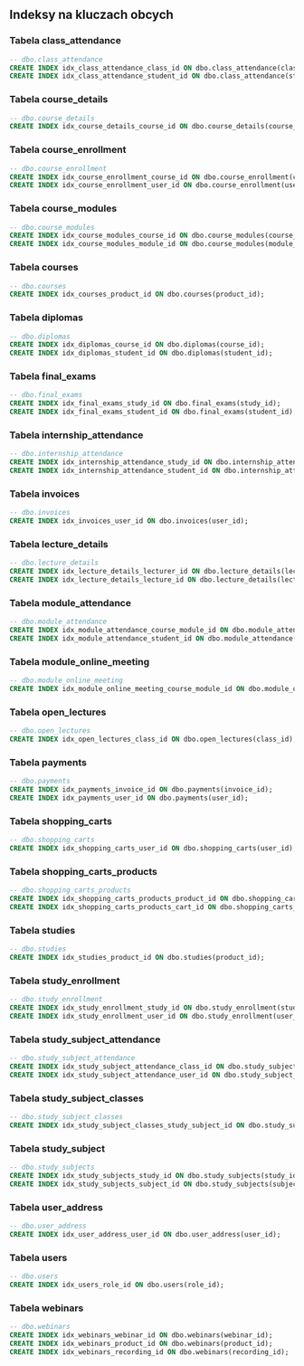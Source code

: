 ## Indeksy na kluczach obcych


### Tabela class_attendance
```sql
-- dbo.class_attendance
CREATE INDEX idx_class_attendance_class_id ON dbo.class_attendance(class_id);
CREATE INDEX idx_class_attendance_student_id ON dbo.class_attendance(student_id);
```
### Tabela course_details
```sql
-- dbo.course_details
CREATE INDEX idx_course_details_course_id ON dbo.course_details(course_id);
```
### Tabela course_enrollment
```sql
-- dbo.course_enrollment
CREATE INDEX idx_course_enrollment_course_id ON dbo.course_enrollment(course_id);
CREATE INDEX idx_course_enrollment_user_id ON dbo.course_enrollment(user_id);
```
### Tabela course_modules
```sql
-- dbo.course_modules
CREATE INDEX idx_course_modules_course_id ON dbo.course_modules(course_id);
CREATE INDEX idx_course_modules_module_id ON dbo.course_modules(module_id);
```
### Tabela courses
```sql
-- dbo.courses
CREATE INDEX idx_courses_product_id ON dbo.courses(product_id);
```
### Tabela diplomas
```sql
-- dbo.diplomas
CREATE INDEX idx_diplomas_course_id ON dbo.diplomas(course_id);
CREATE INDEX idx_diplomas_student_id ON dbo.diplomas(student_id);
```
### Tabela final_exams
```sql
-- dbo.final_exams
CREATE INDEX idx_final_exams_study_id ON dbo.final_exams(study_id);
CREATE INDEX idx_final_exams_student_id ON dbo.final_exams(student_id);
```
### Tabela internship_attendance
```sql
-- dbo.internship_attendance
CREATE INDEX idx_internship_attendance_study_id ON dbo.internship_attendance(study_id);
CREATE INDEX idx_internship_attendance_student_id ON dbo.internship_attendance(student_id);
```
### Tabela invoices
```sql
-- dbo.invoices
CREATE INDEX idx_invoices_user_id ON dbo.invoices(user_id);
```
### Tabela lecture_details
```sql
-- dbo.lecture_details
CREATE INDEX idx_lecture_details_lecturer_id ON dbo.lecture_details(lecturer_id);
CREATE INDEX idx_lecture_details_lecture_id ON dbo.lecture_details(lecture_id);
```
### Tabela module_attendance
```sql
-- dbo.module_attendance
CREATE INDEX idx_module_attendance_course_module_id ON dbo.module_attendance(course_module_id);
CREATE INDEX idx_module_attendance_student_id ON dbo.module_attendance(student_id);
```
### Tabela module_online_meeting
```sql
-- dbo.module_online_meeting
CREATE INDEX idx_module_online_meeting_course_module_id ON dbo.module_online_meeting(course_module_id);
```
### Tabela open_lectures
```sql
-- dbo.open_lectures
CREATE INDEX idx_open_lectures_class_id ON dbo.open_lectures(class_id);
```
### Tabela payments
```sql
-- dbo.payments
CREATE INDEX idx_payments_invoice_id ON dbo.payments(invoice_id);
CREATE INDEX idx_payments_user_id ON dbo.payments(user_id);
```
### Tabela shopping_carts
```sql
-- dbo.shopping_carts
CREATE INDEX idx_shopping_carts_user_id ON dbo.shopping_carts(user_id);
```
### Tabela shopping_carts_products
```sql
-- dbo.shopping_carts_products
CREATE INDEX idx_shopping_carts_products_product_id ON dbo.shopping_carts_products(product_id);
CREATE INDEX idx_shopping_carts_products_cart_id ON dbo.shopping_carts_products(cart_id);
```
### Tabela studies
```sql
-- dbo.studies
CREATE INDEX idx_studies_product_id ON dbo.studies(product_id);
```
### Tabela study_enrollment
```sql
-- dbo.study_enrollment
CREATE INDEX idx_study_enrollment_study_id ON dbo.study_enrollment(study_id);
CREATE INDEX idx_study_enrollment_user_id ON dbo.study_enrollment(user_id);
```
### Tabela study_subject_attendance
```sql
-- dbo.study_subject_attendance
CREATE INDEX idx_study_subject_attendance_class_id ON dbo.study_subject_attendance(class_id);
CREATE INDEX idx_study_subject_attendance_user_id ON dbo.study_subject_attendance(user_id);
```
### Tabela study_subject_classes
```sql
-- dbo.study_subject_classes
CREATE INDEX idx_study_subject_classes_study_subject_id ON dbo.study_subject_classes(study_subject_id);
```
### Tabela study_subject
```sql
-- dbo.study_subjects
CREATE INDEX idx_study_subjects_study_id ON dbo.study_subjects(study_id);
CREATE INDEX idx_study_subjects_subject_id ON dbo.study_subjects(subject_id);
```
### Tabela user_address
```sql
-- dbo.user_address
CREATE INDEX idx_user_address_user_id ON dbo.user_address(user_id);
```
### Tabela users
```sql
-- dbo.users
CREATE INDEX idx_users_role_id ON dbo.users(role_id);
```
### Tabela webinars
```sql
-- dbo.webinars
CREATE INDEX idx_webinars_webinar_id ON dbo.webinars(webinar_id);
CREATE INDEX idx_webinars_product_id ON dbo.webinars(product_id);
CREATE INDEX idx_webinars_recording_id ON dbo.webinars(recording_id);
```

